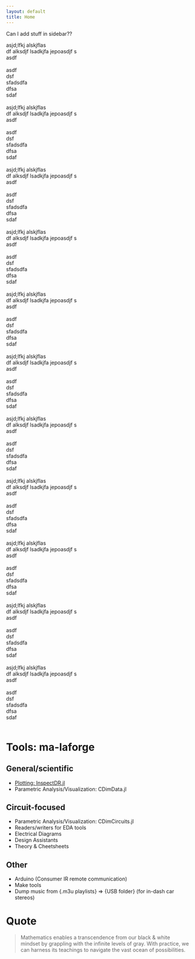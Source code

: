 ```yaml
---
layout: default
title: Home
---
```


<aside id=sidebar>
<p>Can I add stuff in sidebar??</p>
asjd;lfkj alskjflas<br>
df alksdjf lsadkjfa jepoasdjf s<br>
asdf<br>
<br>
asdf<br>
dsf<br>
sfadsdfa<br>
dfsa<br>
sdaf<br>
<br>
asjd;lfkj alskjflas<br>
df alksdjf lsadkjfa jepoasdjf s<br>
asdf<br>
<br>
asdf<br>
dsf<br>
sfadsdfa<br>
dfsa<br>
sdaf<br>
<br>
asjd;lfkj alskjflas<br>
df alksdjf lsadkjfa jepoasdjf s<br>
asdf<br>
<br>
asdf<br>
dsf<br>
sfadsdfa<br>
dfsa<br>
sdaf<br>
<br>
asjd;lfkj alskjflas<br>
df alksdjf lsadkjfa jepoasdjf s<br>
asdf<br>
<br>
asdf<br>
dsf<br>
sfadsdfa<br>
dfsa<br>
sdaf<br>
<br>
asjd;lfkj alskjflas<br>
df alksdjf lsadkjfa jepoasdjf s<br>
asdf<br>
<br>
asdf<br>
dsf<br>
sfadsdfa<br>
dfsa<br>
sdaf<br>
<br>
asjd;lfkj alskjflas<br>
df alksdjf lsadkjfa jepoasdjf s<br>
asdf<br>
<br>
asdf<br>
dsf<br>
sfadsdfa<br>
dfsa<br>
sdaf<br>
<br>
asjd;lfkj alskjflas<br>
df alksdjf lsadkjfa jepoasdjf s<br>
asdf<br>
<br>
asdf<br>
dsf<br>
sfadsdfa<br>
dfsa<br>
sdaf<br>
<br>
asjd;lfkj alskjflas<br>
df alksdjf lsadkjfa jepoasdjf s<br>
asdf<br>
<br>
asdf<br>
dsf<br>
sfadsdfa<br>
dfsa<br>
sdaf<br>
<br>
asjd;lfkj alskjflas<br>
df alksdjf lsadkjfa jepoasdjf s<br>
asdf<br>
<br>
asdf<br>
dsf<br>
sfadsdfa<br>
dfsa<br>
sdaf<br>
<br>
asjd;lfkj alskjflas<br>
df alksdjf lsadkjfa jepoasdjf s<br>
asdf<br>
<br>
asdf<br>
dsf<br>
sfadsdfa<br>
dfsa<br>
sdaf<br>
<br>
asjd;lfkj alskjflas<br>
df alksdjf lsadkjfa jepoasdjf s<br>
asdf<br>
<br>
asdf<br>
dsf<br>
sfadsdfa<br>
dfsa<br>
sdaf<br>
<br>
</aside>

<nav>
  <ul></ul>
</nav>

# Tools: ma-laforge

## General/scientific
 - [Plotting: InspectDR.jl](info/inspectdr)
 - Parametric Analysis/Visualization: CDimData.jl

## Circuit-focused
 - Parametric Analysis/Visualization: CDimCircuits.jl
 - Readers/writers for EDA tools
 - Electrical Diagrams
 - Design Assistants
 - Theory & Cheetsheets

## Other
 - Arduino (Consumer IR remote communication)
 - Make tools
 - Dump music from {.m3u playlists} &rArr; {USB folder} (for in-dash car stereos)

# Quote

> Mathematics enables a transcendence from our black & white mindset by
> grappling with the infinite levels of gray. With practice, we can harness
> its teachings to navigate the vast ocean of possibilities.
